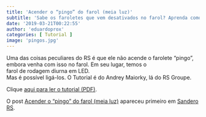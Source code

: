 ```yaml
---
title: 'Acender o “pingo” do farol (meia luz)'
subtitle: 'Sabe os faroletes que vem desativados no farol? Aprenda como fazer para que acendam.'
date: '2019-03-21T00:22:55'
author: 'eduardoprox'
categories: [ Tutorial ]
image: 'pingos.jpg'
---
```


Uma das coisas peculiares do RS é que ele não acende o farolete “pingo”, embora venha com isso no farol. Em seu lugar, temos o   
farol de rodagem diurna em LED.   
Mas é possível ligá-los. O Tutorial é do Andrey Maiorky, lá do RS Groupe.  
  
Clique [aqui para ler o tutorial (PDF)](https://sanderors.com/wp-content/uploads/2019/03/tutorial-pingo-rs-1.pdf).


O post [Acender o “pingo” do farol (meia luz)](https://sanderors.com/acender-o-pingo-do-farol-meia-luz/) apareceu primeiro em [Sandero RS](https://sanderors.com).

